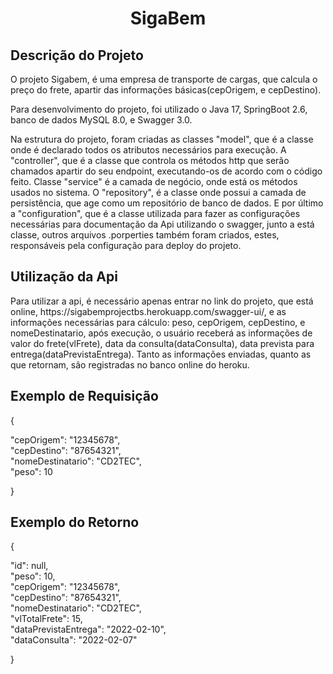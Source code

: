<h1 align="center">SigaBem</h1>

## Descrição do Projeto
<p align="left">O projeto Sigabem, é uma empresa de transporte de cargas, que calcula o preço do frete, apartir das informações básicas(cepOrigem, e cepDestino).

Para desenvolvimento do projeto, foi utilizado o Java 17, SpringBoot 2.6, banco de dados MySQL 8.0, e Swagger 3.0.

Na estrutura do projeto, foram criadas as classes "model", que é a classe onde é declarado todos os atributos necessários para execução.
A "controller", que é a classe que controla os métodos http que serão chamados apartir do seu endpoint, executando-os de acordo com o código feito.
Classe "service" é a camada de negócio, onde está os métodos usados no sistema.
O "repository", é a classe onde possui a camada de persistência, que age como um repositório de banco de dados. 
E por último a "configuration", que é a classe utilizada para fazer as configurações necessárias para documentação da Api utilizando o swagger, junto a está classe, 
outros arquivos .porperties também foram criados, estes, responsáveis pela configuração para deploy do projeto.
</p>

## Utilização da Api
 <p align="left">Para utilizar a api, é necessário apenas entrar no link do projeto, que está online, https://sigabemprojectbs.herokuapp.com/swagger-ui/, e as informações necessárias para cálculo: peso, cepOrigem, cepDestino, e nomeDestinatario, após execução, o usuário receberá as informações de valor do frete(vlFrete), data da consulta(dataConsulta), data prevista para entrega(dataPrevistaEntrega).
 Tanto as informações enviadas, quanto as que retornam, são registradas no banco online do heroku. </p>
 
 ## Exemplo de Requisição
 { <br>
  
  "cepOrigem": "12345678", <br>
  "cepDestino": "87654321",<br>
  "nomeDestinatario": "CD2TEC",<br>
  "peso": 10 <br>
  
}
 
 ## Exemplo do Retorno
{ <br>

  "id": null, <br>
  "peso": 10, <br>
  "cepOrigem": "12345678", <br>
  "cepDestino": "87654321", <br>
  "nomeDestinatario": "CD2TEC", <br>
  "vlTotalFrete": 15, <br>
  "dataPrevistaEntrega": "2022-02-10", <br>
  "dataConsulta": "2022-02-07" <br>
  
}
